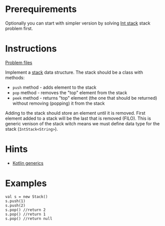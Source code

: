 # Prerequirements
Optionally you can start with simpler version by solving [Int stack](app/src/test/java/com/igorwojda/datastructure/stack/classic/Stack.md) stack
problem first.

# Instructions
[Problem files](.)

Implement a [stack](https://en.wikipedia.org/wiki/Stack) data structure. The stack should be a class with methods:
* `push` method - adds element to the stack
* `pop` method - removes the "top" element from the stack
* `peek` method - returns "top" element (the one that should be returned) without removing (popping) it from the stack

Adding to the stack should store an element until it is removed. First element added to a stack will be the last that is removed (FILO).
This is generic venison of the stack witch means we must define data type for the stack (`IntStack<String>`).

# Hints
* [Kotlin generics](https://kotlinlang.org/docs/reference/generics.html)

# Examples
```
val s = new Stack()
s.push(1)
s.push(2)
s.pop() //return 2
s.pop() //return 1
s.pop() //return null
```

